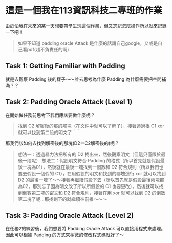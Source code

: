 # 這是一個我在113資訊科技二專班的作業
<p>
    由於怕我在未來的某一天想要帶學生玩這個作業，但又忘記怎麼操作所以就來記錄一下吧！
</p>

> 如果不知道 padding oracle Attack 是什麼的話請自己google，又或是自己看pdf(超不負責任的啊) 

## Task 1: Getting Familiar with Padding
<p>
    就是去觀察 Padding 後的樣子～～並去思考為什麼 Padding 為什麼需要把空間補滿？？
</p>
    
## Task 2: Padding Oracle Attack (Level 1)
<p>
    在開始做任務前思考下我們應該要做什麼呢？
</p>

> 找到 C2 解密後的那的那塊（在文件中就可以了解了），接著透過根 C1 xor 就可以找到第二段的明文了＾＾

<p>
    那我們該如何去找到解密後的那塊(D2＝C2解密後的)呢？
</P>

> 想法一：透過暴力法把所有的 D2 找出來，然後觀察明文（但這只僅限於最後一段呢）
> 想法二：假設明文符合 Padding 的格式（所以首先就是假設最後一塊為01），然後就在最後一塊找到一個數和 D2 符合規則（所以我們也要去假設一個假的 C1），在用假設的明文和找到的哪塊進行 xor 就可以找到 D2 的最後一塊了～～接著再繼續假設下去（所以首先就是假設最後兩塊都為02，那別忘了因為明文改了所以所假設的 C1 也要更改），然後就可以找到倒數第二塊的密文和 D2 符合規則，接著在用 xor 就可以找到 D2 的倒數第二塊了呢...那找剩下的就繼續往前推～～～

## Task 3: Padding Oracle Attack (Level 2)
<p>
    在任務2的練習後，我們想要將 Padding Oracle Attack 可以直接用程式來處理。因此可以根據 Padding 的方式來稍微的修改程式碼就好了～
</p>
